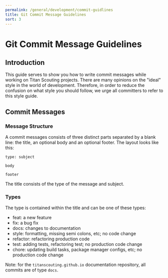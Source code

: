 ```yaml
---
permalink: /general/development/commit-guidlines
title: Git Commit Message Guidelines
sort: 3
---
```


# Git Commit Message Guidelines

## Introduction 
This guide serves to show you how to write commit messages while working on Titan Scouting projects. There are many opinions on the "ideal" style in the world of development. Therefore, in order to reduce the confusion on what style you should follow, we urge all committers to refer to this style guide.

## Commit Messages

### Message Structure
A commit messages consists of three distinct parts separated by a blank line: the title, an optional body and an optional footer. The layout looks like this:

```
type: subject

body

footer
```
The title consists of the type of the message and subject.

### Types
The type is contained within the title and can be one of these types:
* feat: a new feature
* fix: a bug fix
* docs: changes to documentation
* style: formatting, missing semi colons, etc; no code change
* refactor: refactoring production code
* test: adding tests, refactoring test; no production code change
* chore: updating build tasks, package manager configs, etc; no production code change

Note: for the `titanscouting.github.io` documentation repository, all commits are of type `docs`.